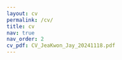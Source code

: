 ```yaml
---
layout: cv
permalink: /cv/
title: cv
nav: true
nav_order: 2
cv_pdf: CV_JeaKwon_Jay_20241118.pdf
---
```

